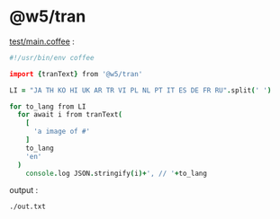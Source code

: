 [‼️]: ✏️README.mdt

# @w5/tran

[test/main.coffee](./test/main.coffee) :

```coffee
#!/usr/bin/env coffee

import {tranText} from '@w5/tran'

LI = "JA TH KO HI UK AR TR VI PL NL PT IT ES DE FR RU".split(' ')

for to_lang from LI
  for await i from tranText(
    [
      'a image of #'
    ]
    to_lang
    'en'
  )
    console.log JSON.stringify(i)+', // '+to_lang
```

output :

```
./out.txt
```
